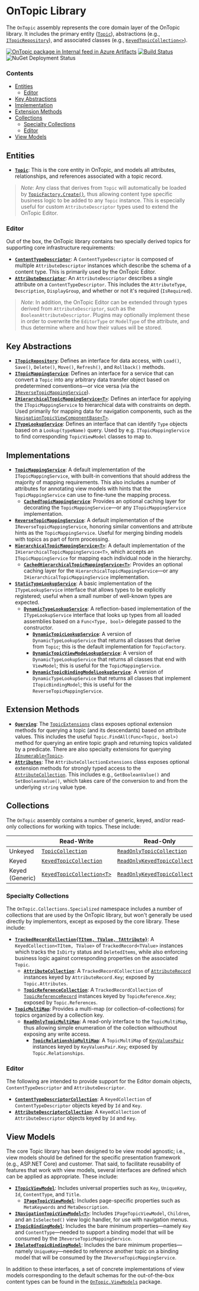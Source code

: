 ﻿# OnTopic Library

The `OnTopic` assembly represents the core domain layer of the OnTopic library. It includes the primary entity ([`Topic`](Topic.cs)), abstractions (e.g., [`ITopicRepository`](Repositories/ITopicRepository.cs)), and associated classes (e.g., [`KeyedTopicCollection<>`](Collections/KeyedTopicCollection{T}.cs)).

[![OnTopic package in Internal feed in Azure Artifacts](https://igniasoftware.feeds.visualstudio.com/_apis/public/Packaging/Feeds/46d5f49c-5e1e-47bb-8b14-43be6c719ba8/Packages/fb67677f-2b83-4318-9007-0c46b4da55c1/Badge)](https://igniasoftware.visualstudio.com/OnTopic/_packaging?_a=package&feed=46d5f49c-5e1e-47bb-8b14-43be6c719ba8&package=fb67677f-2b83-4318-9007-0c46b4da55c1&preferRelease=true)
[![Build Status](https://igniasoftware.visualstudio.com/OnTopic/_apis/build/status/OnTopic-CI-V3?branchName=master)](https://igniasoftware.visualstudio.com/OnTopic/_build/latest?definitionId=7&branchName=master)
![NuGet Deployment Status](https://rmsprodscussu1.vsrm.visualstudio.com/A09668467-721c-4517-8d2e-aedbe2a7d67f/_apis/public/Release/badge/bd7f03e0-6fcf-4ec6-939d-4e995668d40f/2/2)

### Contents
- [Entities](#entities)
  - [Editor](#editor)
- [Key Abstractions](#key-abstractions) 
- [Implementation](#implementation)
- [Extension Methods](#extension-methods)
- [Collections](#collections)
  - [Specialty Collections](#specialty-collections)
  - [Editor](#editor-1)
- [View Models](#view-models) 

## Entities
- **[`Topic`](Topic.cs)**: This is the core entity in OnTopic, and models all attributes, relationships, and references associated with a topic record.

> *Note*: Any class that derives from `Topic` will automatically be loaded by [`TopicFactory.Create()`](TopicFactory.cs), thus allowing content type specific business logic to be added to any `Topic` instance. This is especially useful for custom `AttributeDescriptor` types used to extend the OnTopic Editor.

### Editor
Out of the box, the OnTopic library contains two specially derived topics for supporting core infrastructure requirements:
- **[`ContentTypeDescriptor`](Metadata/ContentTypeDescriptor.cs)**: A `ContentTypeDescriptor` is composed of multiple `AttributeDescriptor` instances which describe the schema of a content type. This is primarily used by the OnTopic Editor.
- **[`AttributeDescriptor`](Metadata/AttributeDescriptor.cs)**: An `AttributeDescriptor` describes a single attribute on a `ContentTypeDescriptor`. This includes the `AttributeType`, `Description`, `DisplayGroup`, and whether or not it's required (`IsRequired`).

> *Note*: In addition, the OnTopic Editor can be extended through types derived from `AttributeDescriptor`, such as the `BooleanAttributeDescriptor`. Plugins may optionally implement these in order to overwrite the `EditorType` or `ModelType` of the attribute, and thus determine where and how their values will be stored.

## Key Abstractions
- **[`ITopicRepository`](Repositories/ITopicRepository.cs)**: Defines an interface for data access, with `Load()`, `Save()`, `Delete()`, `Move()`, `Refresh()`, and `Rollback()` methods.
- **[`ITopicMappingService`](Mapping/README.md)**: Defines an interface for a service that can convert a `Topic` into any arbitrary data transfer object based on predetermined conventions—or vice versa (via the [`IReverseTopicMappingService`](Mapping/Reverse/IReverseTopicMappingService.cs)). 
- **[`IHierarchicalTopicMappingService<T>`](Mapping/Hierarchical/README.md)**: Defines an interface for applying the `ITopicMappingService` to hierarchical data with constraints on depth. Used primarily for mapping data for navigation components, such as the [`NavigationTopicViewComponentBase<T>`](../OnTopic.AspNetCore.Mvc/Components/NavigationTopicViewComponentBase{T}.cs).
- **[`ITypeLookupService`](lookup/ITypeLookupService.cs)**: Defines an interface that can identify `Type` objects based on a `Lookup(typeName)` query. Used by e.g. `ITopicMappingService` to find corresponding `TopicViewModel` classes to map to.

## Implementations
- **[`TopicMappingService`](Mapping/README.md)**: A default implementation of the `ITopicMappingService`, with built-in conventions that should address the majority of mapping requirements. This also includes a number of attributes for annotating view models with hints that the `TopicMappingService` can use to fine-tune the mapping process.
  - **[`CachedTopicMappingService`](Mapping/README.md)**: Provides an optional caching layer for decorating the `TopicMappingService`—or any `ITopicMappingService` implementation.
- **[`ReverseTopicMappingService`](Mapping/Reverse/README.md)**: A default implementation of the `IReverseTopicMappingService`, honoring similar conventions and attribute hints as the `TopicMappingService`. Useful for merging binding models with topics as part of form processing.
- **[`HierarchicalTopicMappingService<T>`](Mapping/Hierarchical/README.md)**: A default implementation of the `IHierarchicalTopicMappingService<T>`, which accepts an `ITopicMappingService` for mapping each individual node in the hierarchy.
  - **[`CachedHierarchicalTopicMappingService<T>`](Mapping/Hierarchical/README.md)**: Provides an optional caching layer for the `HierarchicalTopicMappingService`—or any `IHierarchicalTopicMappingService` implementation.
- **[`StaticTypeLookupService`](Lookup/StaticTypeLookupService.cs)**: A basic implementation of the `ITypeLookupService` interface that allows types to be explicitly registered; useful when a small number of well-known types are expected.
  - **[`DynamicTypeLookupService`](Lookup/DynamicTypeLookupService.cs)**: A reflection-based implementation of the `ITypeLookupService` interface that looks up types from all loaded assemblies based on a `Func<Type, bool>` delegate passed to the constructor.
    - **[`DynamicTopicLookupService`](Lookup/DynamicTopicLookupService.cs)**: A version of `DynamicTypeLookupService` that returns all classes that derive from `Topic`; this is the default implementation for `TopicFactory`.
    - **[`DynamicTopicViewModeLookupService`](Lookup/DynamicTopicViewModelLookupService.cs)**: A version of `DynamicTypeLookupService` that returns all classes that end with `ViewModel`; this is useful for the `TopicMappingService`.
    - **[`DynamicTopicBindingModelLookupService`](Lookup/DynamicTopicBindingModelLookupService.cs)**: A version of `DynamicTypeLookupService` that returns all classes that implement `ITopicBindingModel`; this is useful for the `ReverseTopicMappingService`.

## Extension Methods
- **[`Querying`](Querying/TopicExtensions.cs)**: The [`TopicExtensions`](Querying/TopicExtensions.cs) class exposes optional extension methods for querying a topic (and its descendants) based on attribute values. This includes the useful `Topic.FindAll(Func<Topic, bool>)` method for querying an entire topic graph and returning topics validated by a predicate. There are also specialty extensions for querying [`IEnumerable<Topic>`](Querying/TopicCollectionExtensions.cs).
- **[`Attributes`](Attributes/AttributeCollectionExtensions.cs)**: The `AttributeCollectionExtensions` class exposes optional extension methods for strongly typed access to the [`AttributeCollection`](Attributes/AttributeCollection.cs). This includes e.g., `GetBooleanValue()` and `SetBooleanValue()`, which takes care of the conversion to and from the underlying `string` value type.

## Collections
The `OnTopic` assembly contains a number of generic, keyed, and/or read-only collections for working with topics. These include:

|                               | Read-Write                            | Read-Only
| ----------------------------- | ------------------------------------- | -------------------------------------
| Unkeyed                       | [`TopicCollection`][1]                | [`ReadOnlyTopicCollection`][4]
| Keyed                         | [`KeyedTopicCollection`][2]           | [`ReadOnlyKeyedTopicCollection`][5]
| Keyed (Generic)               | [`KeyedTopicCollection<T>`][3]        | [`ReadOnlyKeyedTopicCollection`][6]

[1]: Collections/TopicCollection.cs
[2]: Collections/KeyedTopicCollection.cs
[3]: Collections/KeyedTopicCollection{T}.cs
[4]: Collections/ReadOnlyTopicCollection.cs
[5]: Collections/ReadOnlyKeyedTopicCollection.cs
[6]: Collections/ReadOnlyKeyedTopicCollection{T}.cs

### Specialty Collections
The `OnTopic.Collections.Specialized` namespace includes a number of collections that are used by the OnTopic library, but won't generally be used directly by implementors, except as exposed by the core library. These include:
- **[`TrackedRecordCollection{TItem, TValue, TAttribute}`](Collections/Specialized/TrackedRecordCollection{TItem,TValue,TAttribute}.cs)**: A `KeyedCollection<TItem, TValue>` of `TrackedRecord<TValue>` instances which tracks the `IsDirty` status and `DeletedItems`, while also enforcing business logic against corresponding properties on the associated `Topic`.
  - **[`AttributeCollection`](attributes/AttributeCollection.cs)**: A `TrackedRecordCollection` of [`AttributeRecord`](Attributes/AttributeRecord.cs) instances keyed by `AttributeRecord.Key`; exposed by `Topic.Attributes`.
  - **[`TopicReferenceCollection`](associations/TopicReferenceCollection.cs)**: A `TrackedRecordCollection` of [`TopicReferenceRecord`](Associations/TopicReferenceRecord.cs) instances keyed by `TopicReference.Key`; exposed by `Topic.References`.
- **[`TopicMultiMap`](Collections/Specialized/TopicMultiMap.cs)**: Provides a multi-map (or collection-of-collections) for topics organized by a collection key.
  - **[`ReadOnlyTopicMultiMap`](Collections/Specialized/ReadOnlyTopicMultiMap.cs)**: A read-only interface to the `TopicMultiMap`, thus allowing simple enumeration of the collection withouthout exposing any write access.
    - **[`TopicRelationshipMultiMap`](associations/TopicRelationshipMultiMap.cs)**: A `TopicMultiMap` of [`KeyValuesPair`](Collections/Specialized/KeyValuesPair.cs) instances keyed by `KeyValuesPair.Key`; exposed by `Topic.Relationships`.

### Editor
The following are intended to provide support for the Editor domain objects, `ContentTypeDescriptor` and `AttributeDescriptor`.
- **[`ContentTypeDescriptorCollection`](Metadata/ContentTypeDescriptorCollection.cs)**: A `KeyedCollection` of `ContentTypeDescriptor` objects keyed by `Id` and `Key`.
- **[`AttributeDescriptorCollection`](Metadata/AttributeDescriptorCollection.cs)**: A `KeyedCollection` of `AttributeDescriptor` objects keyed by `Id` and `Key`.

## View Models
The core Topic library has been designed to be view model agnostic; i.e., view models should be defined for the specific presentation framework (e.g., ASP.NET Core) and customer. That said, to facilitate reusability of features that work with view models, several interfaces are defined which can be applied as appropriate. These include:
- **[`ITopicViewModel`](Models/ITopicViewModel.cs)**: Includes universal properties such as `Key`, `UniqueKey`, `Id`, `ContentType`, and `Title`.
  - **[`IPageTopicViewModel`](Models/IPageTopicViewModel.cs)**: Includes page-specific properties such as `MetaKeywords` and `MetaDescription`.
- **[`INavigationTopicViewModel<T>`](Models/INavigationTopicViewModel{T}.cs)**: Includes `IPageTopicViewModel`, `Children`, and an `IsSelected()` view logic handler, for use with navigation menus.
- **[`ITopicBindingModel`](Models/ITopicBindingModel.cs)**: Includes the bare minimum properties—namely `Key` and `ContentType`—needed to support a binding model that will be consumed by the `IReverseTopicMappingService`.
- **[`IRelatedTopicBindingModel`](Models/IRelatedTopicBindingModel.cs)**: Includes the bare minimum properties—namely `UniqueKey`—needed to reference another topic on a binding model that will be consumed by the `IReverseTopicMappingService`.

In addition to these interfaces, a set of concrete implementations of view models corresponding to the default schemas for the out-of-the-box content types can be found in the [`OnTopic.ViewModels`](../OnTopic.ViewModels/README.md) package.